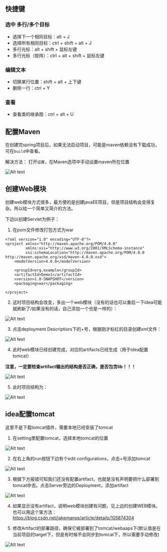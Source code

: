 ## 快捷键

### 选中 多行/多个目标

* 选择下一个相同目标：alt + J
* 选择所有相同目标：ctrl + shift + alt + J
* 多行光标：alt + shift + 鼠标左键
* 多行光标（矩阵）：ctrl + alt + shift + 鼠标左键

### 编辑文本
* 切换某行位置：shift + alt + 上下键
* 删除一行：ctrl + Y

### 查看

* 查看类的继承图：ctrl + alt + U

## 配置Maven

在创建完spring项目后，如果无法启动项目，可能是maven依赖没有下载成功，可在`build`中查看。

解决方法：
打开`设置`，在Maven选项中手动设置maven所在位置

![Alt text](pic/idea-maven-setting.png)


## 创建Web模块 

创建web模块方式很多，最方便的是创建javaEE项目，但是项目结构会变得复杂。所以给一个简单又简介的方法。

下边以创建Servlet为例子：

1. 在pom文件修改打包方式为war

```
<?xml version="1.0" encoding="UTF-8"?>
<project xmlns="http://maven.apache.org/POM/4.0.0"
         xmlns:xsi="http://www.w3.org/2001/XMLSchema-instance"
         xsi:schemaLocation="http://maven.apache.org/POM/4.0.0 http://maven.apache.org/xsd/maven-4.0.0.xsd">
    <modelVersion>4.0.0</modelVersion>

    <groupId>org.example</groupId>
    <artifactId>Demo1</artifactId>
    <version>1.0-SNAPSHOT</version>
    <packaging>war</packaging>

</project>
```

2. 这时项目结构会改变，多出一个web模块（没有的话也可以重启一下idea可能就刷新了/如果没有的话，自己添加一个也是一样的）：

![Alt text](pic/idea-web1.png)

3. 点击deployment Descriptiors下的+号，根据刚才标红的目录创建xml文件：

![Alt text](pic/idea-web2.png)

4. 此时web模块已经创建完成，对应的artifacts已经生成（用于idea配置tomcat）

**注意，一定要检查artifact输出的结构是否正确，是否包含lib！！！**

![Alt text](pic/idea-web3.png)

5. 此时项目结构为：

![Alt text](pic/idea-web4.png)


## idea配置tomcat

这里不是下载tomcat插件，需要本地已经安装了tomcat

1. 在setting里配置tomcat，选择本地tomcat的位置

![Alt text](pic/idea-tomcat1.png)

2. 在右上角的run按钮下边有个edit configurations，点击+号添加tomcat

![Alt text](pic/idea-tomcat2.png)

3. 根据下方报错可知我们还没有配置artifact，也就是没有声明要把什么部署到tomcat中去。点击Server旁边的Deployment，添加artifact

![Alt text](pic/idea-tomcat3.png)

4. 如果显示没有artifact，说明web模块创建有问题，见上边的创建WEB模块。也可以用这个笨方法：https://blog.csdn.net/jakemanse/article/details/105874304

5. 修改Artifact的部署路径，确保它被部署到了tomcat/webaaps下(默认值是在当前项目的target下，但是有时候不会同步到tomcat下，所以需要手动修改)

![Alt text](pic/idea-tomcat4.png)